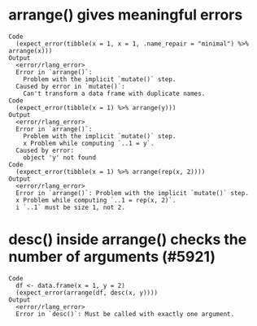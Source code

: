 # arrange() gives meaningful errors

    Code
      (expect_error(tibble(x = 1, x = 1, .name_repair = "minimal") %>% arrange(x)))
    Output
      <error/rlang_error>
      Error in `arrange()`: 
        Problem with the implicit `mutate()` step. 
      Caused by error in `mutate()`: 
        Can't transform a data frame with duplicate names.
    Code
      (expect_error(tibble(x = 1) %>% arrange(y)))
    Output
      <error/rlang_error>
      Error in `arrange()`: 
        Problem with the implicit `mutate()` step. 
        x Problem while computing `..1 = y`.
      Caused by error: 
        object 'y' not found
    Code
      (expect_error(tibble(x = 1) %>% arrange(rep(x, 2))))
    Output
      <error/rlang_error>
      Error in `arrange()`: Problem with the implicit `mutate()` step. 
      x Problem while computing `..1 = rep(x, 2)`.
      i `..1` must be size 1, not 2.

# desc() inside arrange() checks the number of arguments (#5921)

    Code
      df <- data.frame(x = 1, y = 2)
      (expect_error(arrange(df, desc(x, y))))
    Output
      <error/rlang_error>
      Error in `desc()`: Must be called with exactly one argument.

